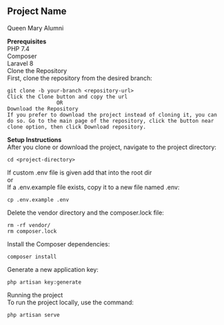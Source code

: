 ## Project Name<br>
Queen Mary Alumni

<strong>Prerequisites</strong><br>
    PHP 7.4<br>
    Composer<br>
    Laravel 8<br>
    Clone the Repository<br>
    First, clone the repository from the desired branch:

    git clone -b your-branch <repository-url>
    Click the Clone button and copy the url
                    OR
    Download the Repository
    If you prefer to download the project instead of cloning it, you can do so. Go to the main page of the repository, click the button near clone option, then click Download repository.


<strong>Setup Instructions</strong><br>
After you clone or download the project, navigate to the project directory:

    cd <project-directory>

If custom .env file is given add that into the root dir <br> 
                or<br>
If a .env.example file exists, copy it to a new file named .env:

    cp .env.example .env

Delete the vendor directory and the composer.lock file:

    rm -rf vendor/
    rm composer.lock

Install the Composer dependencies:

    composer install

Generate a new application key:

    php artisan key:generate

Running the project<br>
To run the project locally, use the command:

    php artisan serve
